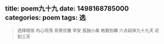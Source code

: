 title: poem九十九
date: 1498168785000
categories: poem
tags: 选
---
> 选择相信 内心坦荡 背景优雅
早安
孤独小美
格致别趣
六点起床九十九天 迟到三天